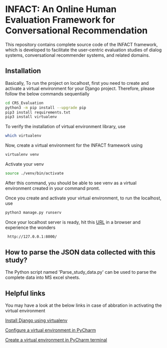 # INFACT: An Online Human Evaluation Framework for Conversational Recommendation

This repository contains complete source code of the INFACT framework, which is developed to facilitate the user-centric evaluation studies of dialog systems, conversational recommender systems, and related domains.

## Installation

Basically, To run the project on localhost, first you need to create and activate a virtual environment for your Django project. Therefore, please follow the below commands sequentially  

```bash
cd CRS_Evaluation
python3 -m pip install --upgrade pip
pip3 install requirements.txt
pip3 install virtualenv
```
To verify the installation of virtual environment library, use
```bash
which virtualenv
```

Now, create a virtual environment for the INFACT framework using

```bash
virtualenv venv
```
Activate your venv
```bash
source ./venv/bin/activate
```
After this command, you should be able to see venv as a virtual environment created in your command promt.

Once you create and activate your virtual environment, to run the localhost, use
```bash
python3 manage.py runserv
```

Once your localhost server is ready, hit this [URL]( http://127.0.0.1:8000/ ) in a browser and experience the wonders
```bash
 http://127.0.0.1:8000/
```

## How to parse the JSON data collected with this study?

The Python script named 'Parse_study_data.py' can be used to parse the complete data into MS excel sheets.

## Helpful links
You may have a look at the below links in case of abbration in activating the virtual environment

[Install Django using virtualenv](https://help.dreamhost.com/hc/en-us/articles/215317948-Install-Django-using-virtualenv)

[Configure a virtual environment in PyCharm](https://www.jetbrains.com/help/pycharm/creating-virtual-environment.html)

[Create a virtual environment in PyCharm terminal](https://www.codegrepper.com/code-examples/shell/create+a+virtual+environment+python+pycharm)

